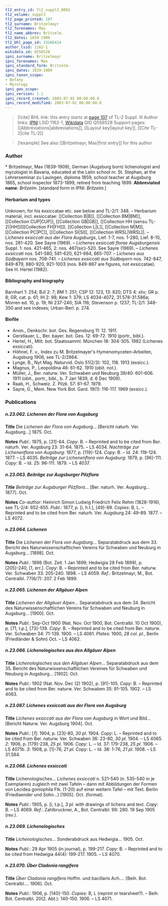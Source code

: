 ```yaml
---
tl2_entry_id: tl2_suppl3_0092
tl2_volume: suppl3
tl2_page_printed: 107
tl2_surname: Britzelmayr
tl2_forenames: Max
tl2_name_abbrev: Britzelm.
tl2_dates: 1839-1909
tl2_bhl_page_id: 33266414
author_lsid: 1162-1
wikidata_id: Q556528
ipni_surname: Britzelmayr
ipni_forenames: Max
ipni_standard_form: Britzelm.
ipni_dates: 1839-1909
ipni_taxon_scope: 
- Botany
- Mycology
ipni_geo_scope: 
ipni_version: 1.1
ipni_record_created: 2003-07-02 00:00:00.0
ipni_record_modified: 2003-07-02 00:00:00.0
---
```


> [!cite] BHL link: this entry starts at [page 107](https://www.biodiversitylibrary.org/page/33266414) of TL-2 Suppl. III
> Author links: [IPNI](https://www.ipni.org/a/1162-1) LSID 1162-1, [Wikidata](https://www.wikidata.org/wiki/Q556528) QID Q556528
> Support pages: [[Abbreviations|abbreviations]], [[Layout key|layout key]], [[Cite TL-2|cite TL-2]]

> [!example] See also [[Britzelmayr, Max|first entry]] for this author

### Author

\* Britzelmayr, Max (1839-1909), German (Augsburg born) lichenologist and mycologist in Bavaria, educated at the Latin school nr. St. Stephan, at the Lehrerseminar zu Lauingen, diploma 1859, school teacher at Augsburg 1865, school inspector 1873-1899, retired from teaching 1899. 
**Abbreviated name**: *Britzelm.* \[standard form in IPNI: *Britzelm.*\]

#### Herbarium and types

Unknown; for his exsiccatae etc. see below and TL-2/1: 348. – Herbarium material, incl. exsiccatae: [[Collection B|B]], [[Collection BM|BM]], [[Collection CUP|CUP]], [[Collection GB|GB]], [[Collection HH (sensu TL-2)|HH]]([[Collection FH|FH]]), [[Collection L|L]], [[Collection M|M]], [[Collection PC|PC]], [[Collection SI|SI]], [[Collection WRSL|WRSL]]. – *Lichenes exsiccati aus der Flora Augsburgs*, Lief. 1-7, nos. 1-280, Lief. 8-10, nos. 281-420. See Sayre (1969). – *Lichenes exsiccati florae Augsburgensis* Suppl. 1: nos. 421-465, 2: nos. 467(sic)-520. See Sayre (1969). – *Lichenes exsiccati* nos. 541-580, 581-620, 621-664, 665-707. – *Lichenes aus Südbayern* nos. 708-741. – *Lichenes exsiccati aus Südbayern* nos. 742-847, 849-879, 880-920, 921-1003 (nos. 849-867 are figures, not exsiccatae). See H. Hertel (1982).

#### Bibliography and biography

Barnhart 1: 254; BJI 2: 7; BM 1: 251; CSP 12: 123, 13: 820; DTS 4: xliv; GR p. 8; GR, cat. p. 61; IH 2: 98; Kew 1: 379; LS 4034-4072, 31.578-31.586a; Morren ed. 10, p. 19; NI 237-240; SIA 116; Stevenson p. 1237; TL-2/1: 348-350 and see indexes; Urban-Berl. p. 274.

#### Biofile

- Anon., Denkschr. bot. Ges. Regensburg 11: 12. 1911.
- Gerstlauer, L., Ber. bayer. bot. Ges. 12: 69-72. 1910 (portr., bibl.).
- Hertel, H., Mitt. bot. Staatssamml. München 18: 304-305. 1982 (Lichenes exsiccati).
- Höhnel, F. v., Index zu M. Britzelmayer's Hymenomyceten-Arbeiten, Augsburg 1906, see TL-2/2864.
- Lynge, B., Nyt Mag. Naturvid. Oslo 51(2/3): 102, 118. 1913 (exsicc.).
- Magnus, P., Leopoldina 46: 61-62. 1910 (obit. not.).
- Müller, J., Ber. naturw. Ver. Schwaben und Neuburg 39/40: 601-606. 1911 (obit., portr., bibl., b. 7 Jan 1839, d. 6 Dec 1909).
- Raab, H., Schweiz. Z. Pilzk. 57: 61-67. 1979.
- Sayre, G., Mem. New York Bot. Gard. 19(1): 116-117. 1969 (exsicc.).

### Publications

##### n.23.062. Lichenen der Flora von Augsburg

**Title**
Die *Lichenen der Flora von Augsburg*... \[Bericht naturh. Ver. Augsburg...\] 1875. Oct.

**Notes**
*Publ*.: 1875, p. \[31\]-64. *Copy*: B. – Reprinted and to be cited from Ber. naturh. Ver. Augsburg 23: 31-64. 1875. – LS 4034.
*Nachträge zur Lichenenflora von Augsburg*: 1877, p. \[119\]-124. *Copy*: B. – Id. 24: 119-124. 1877. – LS 4035.
*Beiträge zur Lichenenflora von Augsburg*: 1879, p. \[96\]-111. *Copy*: B. – Id. 25: 96-111. 1879.  – LS 4037.

##### n.23.063. Beiträge zur Augsburger Pilzflora

**Title**
*Beiträge zur Augsburger Pilzflora*... \[Ber. naturh. Ver. Augsburg... 1877\]. Oct.

**Notes**
*Co-author*: Heinrich Simon Ludwig Friedrich Felix Rehm (1828-1916), see TL-2/4: 652-655.
*Publ*.: 1877, p. \[i, h.t.\], \[49\]-89. *Copies*: B, L. – Reprinted and to be cited from Ber. naturh. Ver. Augsburg 24: 49-89. 1877. – LS 4072.

##### n.23.064. Lichenen

**Title**
Die *Lichenen* der Flora *von Augsburg*... Separatabdruck aus dem 33. Bericht des Naturwissenschaftlichen Vereins für Schwaben und Neuburg in Augsburg... \[1898\]. Oct.

**Notes**
*Publ*.: 1898 (Bot. Zeit. 1 Jan 1899; Hedwigia 28 Feb 1899), p. \[205\]-240, \[1, err.\]. *Copy*: B.  – Reprinted and to be cited from Ber. naturw. Ver. Schwaben 33: 205-240. 1898. – LS 4059.
*Ref*.: Britzelmayr, M., Bot. Centralbl. 77(6/7): 207. 2 Feb 1899.

##### n.23.065. Lichenen der Allgäuer Alpen

**Title**
*Lichenen der Allgäuer Alpen*... Separatabdruck aus dem 34. Bericht des Naturwissenschaftlichen Vereins für Schwaben und Neuburg in Augsburg... \[1900\]. Oct.

**Notes**
*Publ*.: Sep-Oct 1900 (Nat. Nov. Oct 1900, Bot. Centralbl. 10 Oct 1900), p. \[71, t.p.\], \[73\]-139.
*Copy*: B. – Reprinted and to be cited from Ber. naturw. Ver. Schwaben 34: 71-139. 1900.  – LS 4061.
*Plates*: 1900, *28 col. pl.*, Berlin (Friedländer & Sohn) Oct. – LS 4062.

##### n.23.066. Lichenologisches aus den Allgäuer Alpen

**Title**
*Lichenologisches aus den Allgäuer Alpen*... Separatabdruck aus dem 35. Bericht des Naturwissenschaftlichen Vereines für Schwaben und Neuburg in Augsburg... \[1902\]. Oct.

**Notes**
*Publ*.: 1902 (Nat. Nov. Dec (2) 1902), p. \[91\]-105. *Copy*: B. – Reprinted and to be cited from Ber. naturw. Ver. Schwaben 35: 91-105. 1902. – LS 4063.

##### n.23.067. Lichenes exsiccati aus der Flora von Augsburg

**Title**
*Lichenes exsiccati aus der Flora von Augsburg* in Wort und Bild... \[Bericht Naturw. Ver. Augsburg 1904\]. Oct.

**Notes**
*Publ*.: \[*1*\]: 1904, p. \[23\]-80, *30 pl*. 1904. *Copy*: L. – Reprinted and to be cited from Ber. naturw. Ver. Schwaben 36: 23-80, *30 pl*. 1904. – LS 4065.
*2*: 1906, p. \[179\]-238, *25 pl*. 1906. *Copy*: L. – Id. 37: 179-238, *25 pl*. 1906. – LS 4071b.
*3*: 1908, p. \[1\]-76, *21 pl. Copy*: L. – Id. 38: 1-76, *21 pl*. 1908. – LS 31.584.

##### n.23.068. Lichenes exsiccati

**Title**
Lichenologisches... *Lichenes exsiccati* n. 521-540 (n. 535-540 in je Exemplaren) zugleich mit zwei Tafeln – dann mit Abbildungen der Formen von Lecidea goniophila Flk. (1-20) auf einer weitern Tafel – mit Text. Berlin (Friedlaender und Sohn...) \[1905\]. Oct. (format).

**Notes**
*Publ*.: 1905, p. \[i, t.p.\], *3 pl*. with drawings of lichens and text. *Copy*: B. – LS 4069.
*Ref*.: Zahlbruckner, A., Bot. Centralbl. 99: 280. 19 Sep 1905 (rev.).

##### n.23.069. Lichenologisches

**Title**
*Lichenologisches*... Sonderabdruck aus Hedwigia... 1905. Oct.

**Notes**
*Publ*.: 29 Apr 1905 (in journal), p. 199-217. *Copy*: B. – Reprinted and to be cited from Hedwigia 44(4): 199-217. 1905. – LS 4070.

##### n.23.070. Über Cladonia rangifera

**Title**
*Über Cladonia rangifera* Hoffm. und bacillaris Ach.... \[Beih. Bot. Centralbl.... 1906\]. Oct.

**Notes**
*Publ*.: 1906, p. \[140\]-150. *Copies*: B, L (reprint or tearsheet?). – Beih. Bot. Centralbl. 20(2. Abt.): 140-150. 1906. – LS 4071.

